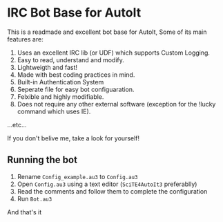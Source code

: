 # IRC Bot Base for AutoIt

This is a readmade and excellent bot base for AutoIt, Some of its main features are: 

1. Uses an excellent IRC lib (or UDF) which supports Custom Logging.
2. Easy to read, understand and modify.
3. Lightweigth and fast!
4. Made with best coding practices in mind.
5. Built-in Authentication System
6. Seperate file for easy bot configuaration.
7. Felxible and highly modifiable.
8. Does not require any other external software (exception for the !lucky command which uses IE).

...etc...

If you don't belive me, take a look for yourself!

## Running the bot

1. Rename `Config_example.au3` to `Config.au3`
2. Open `Config.au3` using a text editor (`SciTE4AutoIt3` preferablly)
3. Read the comments and follow them to complete the configuration
4. Run `Bot.au3`

And that's it
